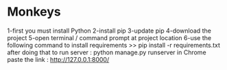 # Monkeys
1-first you must install Python 
2-install pip 
3-update pip
4-download the project 
5-open terminal / command prompt at project location <diroctory >
6-use the following command to install requirements  >>      pip install -r requirements.txt 
after doing that 
to run server :
        python manage.py runserver 
 in Chrome paste the link :
        http://127.0.0.1:8000/
  
<!-- Eng : Ahmed Mohamed Sallah    -->
